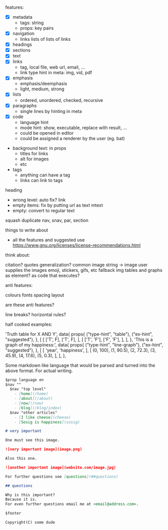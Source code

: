 features:

- [x] metadata
  - tags: string
  - props: key pairs
- [x] navigation
  - links lists of lists of links
- [x] headings
- [x] sections
- [x] text
- [x] links
  - tag, local file, web url, email, ...
  - link type hint in meta: img, vid, pdf
- [x] emphasis
  - emphasis/deemphasis
  - light, medium, strong
- [x] lists
  - ordered, unordered, checked, recursive
- [x] paragraphs
  - single lines by hinting in meta
- [x] code
  - language hint
  - mode hint: show, executable, replace with result, ...
  - could be opened in editor
  - could be assigned a renderer by the user (eg. bat)
- background text: in props
  - titles for links
  - alt for images
  - etc
- tags
  - anything can have a tag
  - links can link to tags

heading
  - wrong level: auto fix?
link
  - empty items: fix by putting url as text
mtext
  - empty: convert to regular text

squash duplicate nav, snav, par, section

things to write about

- all the features and suggested use
https://www.gnu.org/licenses/license-recommendations.html

think about:

citation?
quotes generalization?
common image
  string -> image
  user supplies the images
  emoji, stickers, gifs, etc
  fallback img
tables and graphs
  as element? as code that executes?

anti features:

colours
fonts
spacing
layout

are these anti features?

line breaks?
horizontal rules?

half cooked examples:

'Truth table for X AND Y',
data{
    props{
        ("type-hint", "table"),
        ("ex-hint", "suggested"),
    },
    [
        [
            ['T', F],
            ['T', F],
        ],
        [
            ['T', 'F'],
            ['F', 'F'],
        ],
    ],
},
'This is a graph of my happiness:',
data{
    props{
        ("type-hint", "line-graph"),
        ("ex-hint", "suggested"),
    },
    [
        [
            'year',
            'happiness',
        ],
        [
            (0, 100), (1, 90.5), (2, 72.3), (3, 45.9), (4, 17.6), (5, 0.3),
        ],
    ],
},

Some markdown like language that would be parsed and turned into the above format.
For actual writing.

```md
$prop language en
$nav ""
  $nav "top level"
    - [home](/home)
    - [about](/about)
    - [now](/now)
    - [blog](/blog/index)
  $nav "other articles"
    - [I like cheese](cheese)
    - [Sosig is happiness](sosig)

# very important

One must see this image.

![very important image](image.png)

Also this one.

![another important image](website.com/image.jpg)

For further questions see [questions](##questions)

## questions

Why is this important?
Because it is.
For even further questions email me at <email@address.com>.

$footer

Copyright(C) some dude
```

